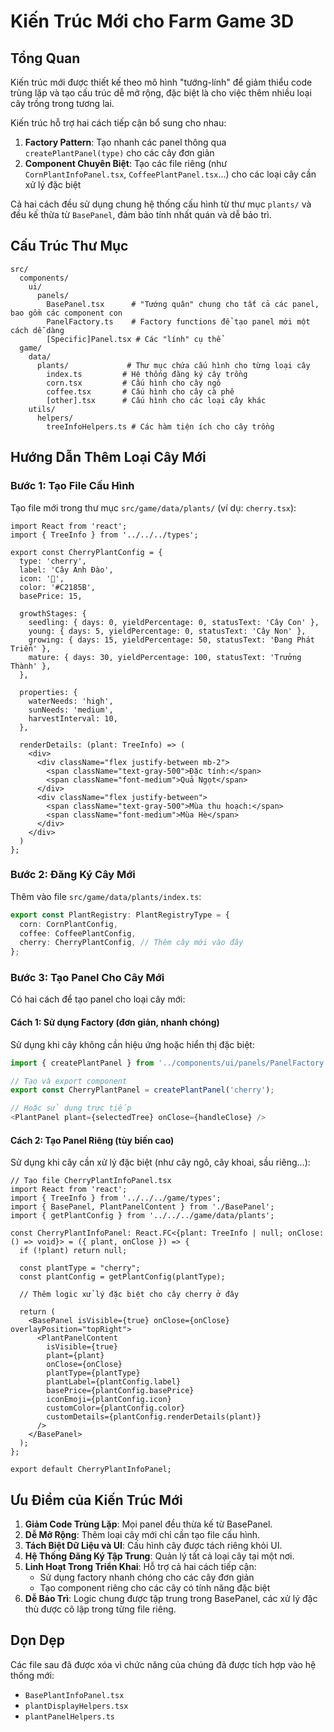 # Kiến Trúc Mới cho Farm Game 3D

## Tổng Quan

Kiến trúc mới được thiết kế theo mô hình "tướng-lính" để giảm thiểu code trùng lặp và tạo cấu trúc dễ mở rộng, đặc biệt là cho việc thêm nhiều loại cây trồng trong tương lai.

Kiến trúc hỗ trợ hai cách tiếp cận bổ sung cho nhau:
1. **Factory Pattern**: Tạo nhanh các panel thông qua `createPlantPanel(type)` cho các cây đơn giản 
2. **Component Chuyên Biệt**: Tạo các file riêng (như `CornPlantInfoPanel.tsx`, `CoffeePlantPanel.tsx`...) cho các loại cây cần xử lý đặc biệt

Cả hai cách đều sử dụng chung hệ thống cấu hình từ thư mục `plants/` và đều kế thừa từ `BasePanel`, đảm bảo tính nhất quán và dễ bảo trì.

## Cấu Trúc Thư Mục

```
src/
  components/
    ui/
      panels/
        BasePanel.tsx      # "Tướng quân" chung cho tất cả các panel, bao gồm các component con
        PanelFactory.ts    # Factory functions để tạo panel mới một cách dễ dàng
        [Specific]Panel.tsx # Các "lính" cụ thể
  game/
    data/
      plants/             # Thư mục chứa cấu hình cho từng loại cây
        index.ts         # Hệ thống đăng ký cây trồng
        corn.tsx         # Cấu hình cho cây ngô
        coffee.tsx       # Cấu hình cho cây cà phê
        [other].tsx      # Cấu hình cho các loại cây khác
    utils/
      helpers/
        treeInfoHelpers.ts # Các hàm tiện ích cho cây trồng
```

## Hướng Dẫn Thêm Loại Cây Mới

### Bước 1: Tạo File Cấu Hình

Tạo file mới trong thư mục `src/game/data/plants/` (ví dụ: `cherry.tsx`):

```tsx
import React from 'react';
import { TreeInfo } from '../../../types';

export const CherryPlantConfig = {
  type: 'cherry',
  label: 'Cây Anh Đào',
  icon: '🍒',
  color: '#C2185B',
  basePrice: 15,
  
  growthStages: {
    seedling: { days: 0, yieldPercentage: 0, statusText: 'Cây Con' },
    young: { days: 5, yieldPercentage: 0, statusText: 'Cây Non' },
    growing: { days: 15, yieldPercentage: 50, statusText: 'Đang Phát Triển' },
    mature: { days: 30, yieldPercentage: 100, statusText: 'Trưởng Thành' },
  },
  
  properties: {
    waterNeeds: 'high',
    sunNeeds: 'medium',
    harvestInterval: 10,
  },
  
  renderDetails: (plant: TreeInfo) => (
    <div>
      <div className="flex justify-between mb-2">
        <span className="text-gray-500">Đặc tính:</span>
        <span className="font-medium">Quả Ngọt</span>
      </div>
      <div className="flex justify-between">
        <span className="text-gray-500">Mùa thu hoạch:</span>
        <span className="font-medium">Mùa Hè</span>
      </div>
    </div>
  )
};
```

### Bước 2: Đăng Ký Cây Mới

Thêm vào file `src/game/data/plants/index.ts`:

```ts
export const PlantRegistry: PlantRegistryType = {
  corn: CornPlantConfig,
  coffee: CoffeePlantConfig,
  cherry: CherryPlantConfig, // Thêm cây mới vào đây
};
```

### Bước 3: Tạo Panel Cho Cây Mới

Có hai cách để tạo panel cho loại cây mới:

#### Cách 1: Sử dụng Factory (đơn giản, nhanh chóng)
Sử dụng khi cây không cần hiệu ứng hoặc hiển thị đặc biệt:

```ts
import { createPlantPanel } from '../components/ui/panels/PanelFactory';

// Tạo và export component
export const CherryPlantPanel = createPlantPanel('cherry');

// Hoặc sử dụng trực tiếp
<PlantPanel plant={selectedTree} onClose={handleClose} />
```

#### Cách 2: Tạo Panel Riêng (tùy biến cao)
Sử dụng khi cây cần xử lý đặc biệt (như cây ngô, cây khoai, sầu riêng...):

```tsx
// Tạo file CherryPlantInfoPanel.tsx
import React from 'react';
import { TreeInfo } from '../../../game/types';
import { BasePanel, PlantPanelContent } from './BasePanel';
import { getPlantConfig } from '../../../game/data/plants';

const CherryPlantInfoPanel: React.FC<{plant: TreeInfo | null; onClose: () => void}> = ({ plant, onClose }) => {
  if (!plant) return null;
  
  const plantType = "cherry";
  const plantConfig = getPlantConfig(plantType);
  
  // Thêm logic xử lý đặc biệt cho cây cherry ở đây
  
  return (
    <BasePanel isVisible={true} onClose={onClose} overlayPosition="topRight">
      <PlantPanelContent
        isVisible={true}
        plant={plant}
        onClose={onClose}
        plantType={plantType}
        plantLabel={plantConfig.label}
        basePrice={plantConfig.basePrice}
        iconEmoji={plantConfig.icon}
        customColor={plantConfig.color}
        customDetails={plantConfig.renderDetails(plant)}
      />
    </BasePanel>
  );
};

export default CherryPlantInfoPanel;
```

## Ưu Điểm của Kiến Trúc Mới

1. **Giảm Code Trùng Lặp**: Mọi panel đều thừa kế từ BasePanel.
2. **Dễ Mở Rộng**: Thêm loại cây mới chỉ cần tạo file cấu hình.
3. **Tách Biệt Dữ Liệu và UI**: Cấu hình cây được tách riêng khỏi UI.
4. **Hệ Thống Đăng Ký Tập Trung**: Quản lý tất cả loại cây tại một nơi.
5. **Linh Hoạt Trong Triển Khai**: Hỗ trợ cả hai cách tiếp cận:
   - Sử dụng factory nhanh chóng cho các cây đơn giản
   - Tạo component riêng cho các cây có tính năng đặc biệt
6. **Dễ Bảo Trì**: Logic chung được tập trung trong BasePanel, các xử lý đặc thù được cô lập trong từng file riêng.

## Dọn Dẹp

Các file sau đã được xóa vì chức năng của chúng đã được tích hợp vào hệ thống mới:
- `BasePlantInfoPanel.tsx`
- `plantDisplayHelpers.tsx`
- `plantPanelHelpers.ts`
